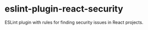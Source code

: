 # eslint-plugin-react-security
ESLint plugin with rules for finding security issues in React projects.
